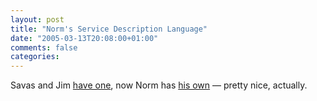 ```yaml
---
layout: post
title: "Norm's Service Description Language"
date: "2005-03-13T20:08:00+01:00"
comments: false
categories: 
---
```


<p>Savas and Jim <a href="http://www.ssdl.org/">have one</a>, now Norm has <a href="http://norman.walsh.name/2005/03/12/nsdl">his own</a> &#8212; pretty nice, actually.</p>


